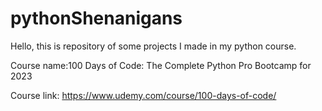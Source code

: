 # pythonShenanigans
Hello, this is repository of some projects I made in my python course.

Course name:100 Days of Code: The Complete Python Pro Bootcamp for 2023

Course link: https://www.udemy.com/course/100-days-of-code/
